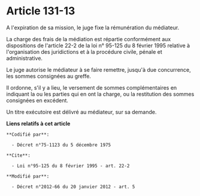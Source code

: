 # Article 131-13

A l'expiration de sa mission, le juge fixe la rémunération du médiateur. 

La charge des frais de la médiation est répartie conformément aux dispositions de l'article 22-2 de la loi n° 95-125 du 8
février 1995 relative à l'organisation des juridictions et à la procédure civile, pénale et administrative. 

Le juge autorise le médiateur à se faire remettre, jusqu'à due concurrence, les sommes consignées au greffe. 

Il ordonne, s'il y a lieu, le versement de sommes complémentaires en indiquant la ou les parties qui en ont la charge, ou la
restitution des sommes consignées en excédent. 

Un titre exécutoire est délivré au médiateur, sur sa demande.

**Liens relatifs à cet article**

	**Codifié par**:

	  - Décret n°75-1123 du 5 décembre 1975

	**Cite**:

	  - Loi n°95-125 du 8 février 1995 - art. 22-2

	**Modifié par**:

	  - Décret n°2012-66 du 20 janvier 2012 - art. 5
